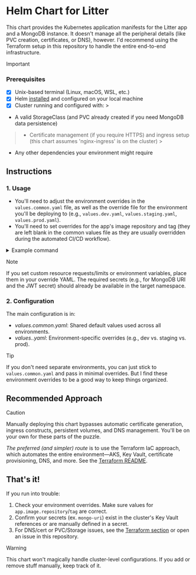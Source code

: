 # Helm Chart for Litter

This chart provides the Kubernetes application manifests for the Litter app and a MongoDB instance.
It doesn't manage all the peripheral details (like PVC creation, certificates, or DNS), however.
I'd recommend using the Terraform setup in this repository to handle the entire end-to-end infrastructure.

> [!IMPORTANT]
> ### Prerequisites
> - [x] Unix-based terminal (Linux, macOS, WSL, etc.)
> - [x] Helm [installed](https://helm.sh/docs/intro/install/) and configured on your local machine
> - [x] Cluster running and configured with:
    >

- A valid StorageClass (and PVC already created if you need MongoDB data persistence)

> - Certificate management (if you require HTTPS) and ingress setup (this chart assumes 'nginx-ingress' is on the cluster)
    >

- Any other dependencies your environment might require

## Instructions

### 1. Usage

* You'll need to adjust the environment overrides in the `values.common.yaml` file, as well as the override file for the
  environment you'll be deploying to (e.g., `values.dev.yaml`, `values.staging.yaml`, `values.prod.yaml`).
* You'll need to set overrides for the app's image repository and tag (they are left blank in the common values file as
  they are usually overridden during the automated CI/CD workflow).

<details>
<summary>Example command</summary>

```bash
helm install litter ./chart \
  --namespace your-namespace \
  --create-namespace \
  -f ./chart/values.common.yaml \
  -f ./chart/values.dev.yaml \
  --set app.image.repository=<your-repo> \
  --set app.image.tag="latest" # or a specific tag
```

</details>

> [!NOTE]
> If you set custom resource requests/limits or environment variables, place them in your override YAML.
> The required secrets (e.g., for MongoDB URI and the JWT secret) should already be available in the target namespace.

### 2. Configuration

The main configuration is in:

* *values.common.yaml*: Shared default values used across all environments.
* *values.<env>.yaml*: Environment-specific overrides (e.g., dev vs. staging vs. prod).

> [!TIP]
> If you don't need separate environments, you can just stick to `values.common.yaml` and pass in minimal overrides.
> But I find these environment overrides to be a good way to keep things organized.

## Recommended Approach

> [!CAUTION]
> Manually deploying this chart bypasses automatic certificate generation, ingress constructs, persistent volumes, and DNS management.
> You'll be on your own for these parts of the puzzle.

*The preferred (_and simpler_) route* is to use the Terraform IaC approach, which automates the entire environment—AKS,
Key Vault, certificate provisioning, DNS, and more.
See the [Terraform README](../terraform/README.md).

## That's it!

If you run into trouble:

1. Check your environment overrides.
   Make sure values for `app.image.repository`/`tag` are correct.
2. Confirm your secrets (ex. `mongo-uri`) exist in the cluster's Key Vault references or are manually defined in a
   secret.
3. For DNS/cert or PVC/Storage issues, see the [Terraform section](../terraform/README.md) or open an issue in this
   repository.

> [!WARNING]
> This chart won't magically handle cluster-level configurations.
> If you add or remove stuff manually, keep track of it.
